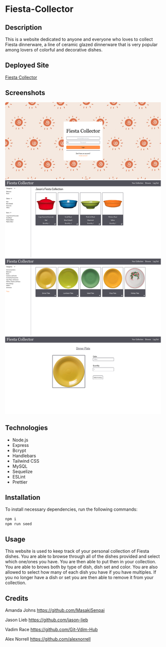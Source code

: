 # Fiesta-Collector

## Description

This is a website dedicated to anyone and everyone who loves to collect Fiesta dinnerware, a line of ceramic glazed dinnerware that is very popular among lovers of colorful and decorative dishes.

## Deployed Site

[Fiesta Collector](https://fiesta-collector.herokuapp.com/login)

## Screenshots

![Screenshot of Login Screen](./public/img/screenshots/login.png)
![Screenshot of User's Collection](./public/img/screenshots/collection_view.png)
![Screenshot of Browsing Page](./public/img/screenshots/browse_view.png)
![Screenshot of Item Page](./public/img/screenshots/item_view.png)

## Technologies

- Node.js
- Express
- Bcrypt
- Handlebars
- Tailwind CSS
- MySQL
- Sequelize
- ESLint
- Prettier

## Installation

To install necessary dependencies, run the following commands:

```
npm i
npm run seed
```

## Usage

This website is used to keep track of your personal collection of Fiesta dishes. You are able to browse through all of the dishes provided and select which one/ones you have. You are then able to put then in your collection. You are able to brows both by type of dish, dish set and color. You are also allowed to select how many of each dish you have if you have multiples. If you no longer have a dish or set you are then able to remove it from your collection.

## Credits

Amanda Johns https://github.com/MasakiSenpai

Jason Lieb https://github.com/jason-lieb

Vadim Race https://github.com/Git-Vdim-Hub

Alex Norrell https://github.com/alexnorrell
